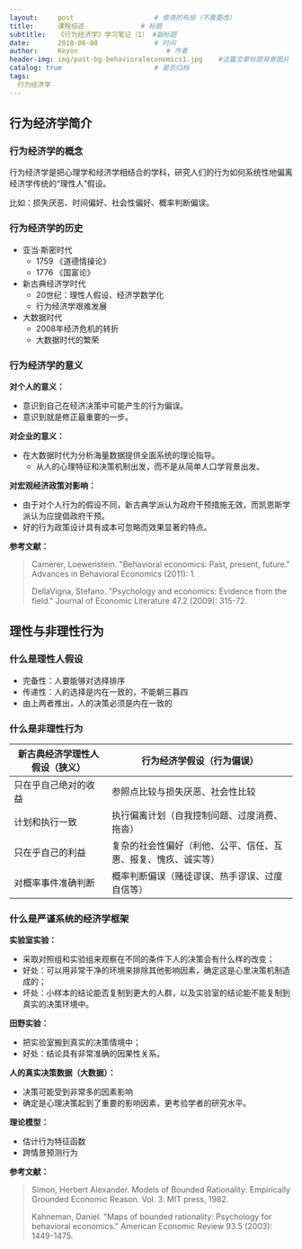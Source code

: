```yaml
---
layout:     post                    # 使用的布局（不需要改）
title:      课程综述              # 标题 
subtitle:   《行为经济学》学习笔记（1） #副标题
date:       2018-06-08              # 时间
author:     Keyon                      # 作者
header-img: img/post-bg-behavioraleconomics1.jpg    #这篇文章标题背景图片
catalog: true                       # 是否归档
tags:
  行为经济学
---
```


## 行为经济学简介
### 行为经济学的概念
 行为经济学是把心理学和经济学相结合的学科，研究人们的行为如何系统性地偏离经济学传统的“理性人”假设。

比如：损失厌恶、时间偏好、社会性偏好、概率判断偏误。

### 行为经济学的历史
* 亚当·斯密时代
	* 1759 《道德情操论》
	* 1776 《国富论》
* 新古典经济学时代
	* 20世纪：理性人假设、经济学数学化
	* 行为经济学艰难发展
* 大数据时代
	* 2008年经济危机的转折
	* 大数据时代的繁荣

### 行为经济学的意义
**对个人的意义：**

* 意识到自己在经济决策中可能产生的行为偏误。
* 意识到就是修正最重要的一步。

**对企业的意义：**

* 在大数据时代为分析海量数据提供全面系统的理论指导。
	* 从人的心理特征和决策机制出发，而不是从简单人口学背景出发。

**对宏观经济政策对影响：**

* 由于对个人行为的假设不同，新古典学派认为政府干预措施无效，而凯恩斯学派认为应提倡政府干预。
* 好的行为政策设计具有成本可忽略而效果显著的特点。

**参考文献：**

> Camerer, Loewenstein. "Behavioral economics: Past, present, future." Advances in Behavioral Economics (2011): 1.
> 
> DellaVigna, Stefano. "Psychology and economics: Evidence from the field." Journal of Economic Literature 47.2 (2009): 315-72.

## 理性与非理性行为
### 什么是理性人假设
* 完备性：人要能够对选择排序
* 传递性：人的选择是内在一致的，不能朝三暮四
* 由上两者推出，人的决策必须是内在一致的

### 什么是非理性行为

新古典经济学理性人假设（狭义）  | 行为经济学假设（行为偏误）
------------- | -------------
只在乎自己绝对的收益  | 参照点比较与损失厌恶、社会性比较
计划和执行一致  | 执行偏离计划（自我控制问题、过度消费、拖沓）
只在乎自己的利益  | 复杂的社会性偏好（利他、公平、信任、互惠、报复、愧疚、诚实等）
对概率事件准确判断  | 概率判断偏误（赌徒谬误、热手谬误、过度自信等）

### 什么是严谨系统的经济学框架
**实验室实验：**

* 采取对照组和实验组来观察在不同的条件下人的决策会有什么样的改变；
* 好处：可以用非常干净的环境来排除其他影响因素，确定这是心里决策机制造成的；
* 坏处：小样本的结论能否复制到更大的人群，以及实验室的结论能不能复制到真实的决策环境中。

**田野实验：**

* 把实验室搬到真实的决策情境中；
* 好处：结论具有非常准确的因果性关系。

**人的真实决策数据（大数据）：**

* 决策可能受到非常多的因素影响
* 确定是心理决策起到了重要的影响因素，更考验学者的研究水平。

**理论模型：**

* 估计行为特征函数
* 跨情景预测行为

**参考文献：**

> Simon, Herbert Alexander. Models of Bounded Rationality: Empirically Grounded Economic Reason. Vol. 3. MIT press, 1982.
> 
> Kahneman, Daniel. "Maps of bounded rationality: Psychology for behavioral economics." American Economic Review 93.5 (2003): 1449-1475.